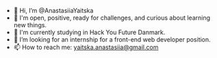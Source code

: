 - 👋  Hi, I’m @AnastasiiaYaitska
- 👀 I'm open, positive, ready for challenges, and curious about learning new things.
- 🌱 I'm currently studying in Hack You Future Danmark.
- 💞️ I’m looking for an internship for a front-end web developer position.
- 📫 How to reach me: yaitska.anastasiia@gmail.com



